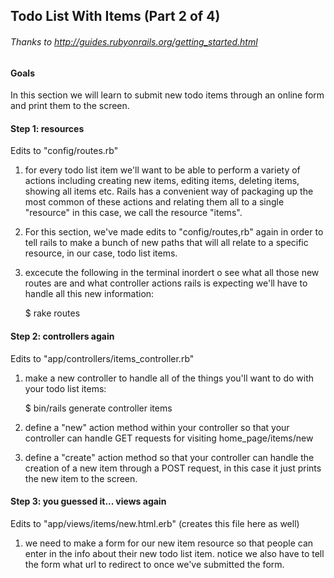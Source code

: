 ## Todo List With Items (Part 2 of 4)
###### Thanks to http://guides.rubyonrails.org/getting_started.html

#### Goals
In this section we will learn to submit new todo items through an online 
form and print them to the screen.

#### Step 1: resources

   Edits to "config/routes.rb"

1. for every todo list item we'll want to be able to perform a variety of 
   actions including creating new items, editing items, deleting items, 
   showing all items etc. Rails has a convenient way of packaging up the
   most common of these actions and relating them all to a single 
   "resource" in this case, we call the resource "items".

2. For this section, we've made edits to "config/routes,rb" again in order 
   to tell rails to make a bunch of new paths that will all relate to a 
   specific resource, in our case, todo list items.

3. excecute the following in the terminal inordert o see what all those new 
   routes are and what controller actions rails is expecting we'll have to 
   handle all this new information:

   $ rake routes

#### Step 2: controllers again
Edits to "app/controllers/items_controller.rb"

1. make a new controller to handle all of the things you'll want to do with 
   your todo list items:

   $ bin/rails generate controller items
  
2. define a "new" action method within your controller so that your 
   controller can handle GET requests for visiting home_page/items/new

3. define a "create" action method so that your controller can handle the 
   creation of a new item through a POST request, in this case it just 
   prints the new item to the screen.

#### Step 3: you guessed it... views again
Edits to "app/views/items/new.html.erb" (creates this file here as well)
1. we need to make a form for our new item resource so that people can 
   enter in the info about their new todo list item. notice we also have to
   tell the form what url to redirect to once we've submitted the form.
